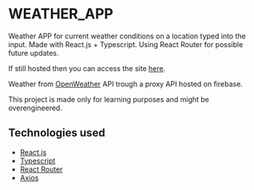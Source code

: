 # WEATHER_APP


Weather APP for current weather conditions on a location typed into the input. 
Made with React.js + Typescript. Using React Router for possible future updates.


If still hosted then you can access the site [here](https://my-weather-app-f6591.web.app/).

Weather from [OpenWeather](https://openweathermap.org/) API trough a proxy API hosted on firebase.

This project is made only for learning purposes and might be overengineered.

## Technologies used

- [React.js](https://reactjs.org/)
- [Typescript](https://www.typescriptlang.org/)
- [React Router](https://reactrouter.com/en/main)
- [Axios](https://axios-http.com/)
